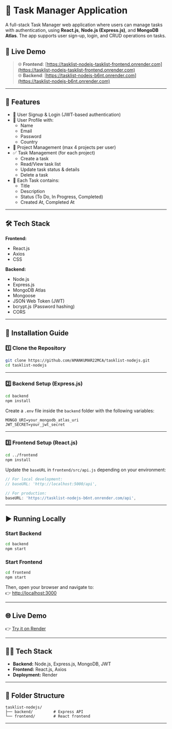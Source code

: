 # 📝 Task Manager Application

A full-stack Task Manager web application where users can manage  tasks with authentication, using **React.js**, **Node.js (Express.js)**, and **MongoDB Atlas**. The app supports user sign-up, login, and CRUD operations on  tasks.

## 🚀 Live Demo

> 🌐 **Frontend**: [https://tasklist-nodejs-tasklist-frontend.onrender.com](https://tasklist-nodejs-tasklist-frontend.onrender.com)  
> 🌐 **Backend**: [https://tasklist-nodejs-b6nt.onrender.com](https://tasklist-nodejs-b6nt.onrender.com)

---

## 🧩 Features

- 🔐 User Signup & Login (JWT-based authentication)
- 👤 User Profile with:
  - Name
  - Email
  - Password
  - Country
- 📁 Project Management (max 4 projects per user)
- ✅ Task Management (for each project)
  - Create a task
  - Read/View task list
  - Update task status & details
  - Delete a task
- 📆 Each Task contains:
  - Title
  - Description
  - Status (To Do, In Progress, Completed)
  - Created At, Completed At

---

## 🛠️ Tech Stack

**Frontend:**
- React.js
- Axios
- CSS

**Backend:**
- Node.js
- Express.js
- MongoDB Atlas
- Mongoose
- JSON Web Token (JWT)
- bcrypt.js (Password hashing)
- CORS

---


## 🔧 Installation Guide

### 1️⃣ Clone the Repository

```bash
git clone https://github.com/AMANKUMAR22MCA/tasklist-nodejs.git
cd tasklist-nodejs
```

---

### 2️⃣ Backend Setup (Express.js)

```bash
cd backend
npm install
```

Create a `.env` file inside the `backend` folder with the following variables:

```
MONGO_URI=your_mongodb_atlas_uri
JWT_SECRET=your_jwt_secret
```

---

### 3️⃣ Frontend Setup (React.js)

```bash
cd ../frontend
npm install
```

Update the `baseURL` in `frontend/src/api.js` depending on your environment:

```js
// For local development:
// baseURL: 'http://localhost:5000/api',

// For production:
baseURL: 'https://tasklist-nodejs-b6nt.onrender.com/api',
```

---

## ▶️ Running Locally

### Start Backend

```bash
cd backend
npm start
```

### Start Frontend

```bash
cd frontend
npm start
```

Then, open your browser and navigate to:  
👉 [http://localhost:3000](http://localhost:3000)

---

## 🌐 Live Demo

👉 [Try it on Render](https://tasklist-nodejs-b6nt.onrender.com)

---

## 🧑‍💻 Tech Stack

- **Backend:** Node.js, Express.js, MongoDB, JWT
- **Frontend:** React.js, Axios
- **Deployment:** Render

---

## 📂 Folder Structure

```
tasklist-nodejs/
├── backend/         # Express API
└── frontend/        # React frontend
```

---

